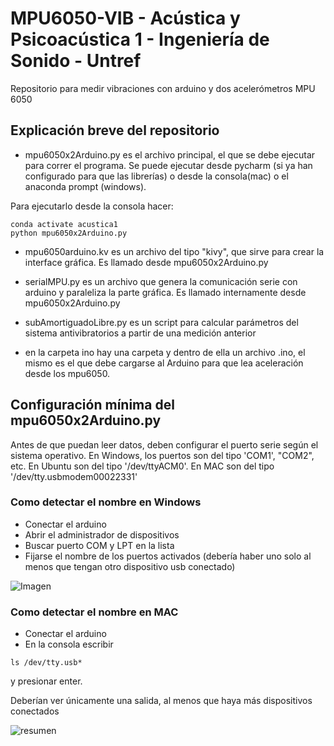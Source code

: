 # MPU6050-VIB - Acústica y Psicoacústica 1 - Ingeniería de Sonido - Untref
Repositorio para medir vibraciones con arduino y dos acelerómetros  MPU 6050


## Explicación breve del repositorio

* mpu6050x2Arduino.py es el archivo principal, el que se debe ejecutar para correr el programa. Se puede ejecutar desde pycharm (si ya han configurado para que las librerías) o desde la consola(mac) o el anaconda prompt (windows).

Para ejecutarlo desde la consola hacer:

``` 
conda activate acustica1
python mpu6050x2Arduino.py 
```
* mpu6050arduino.kv es un archivo del tipo "kivy", que sirve para crear la interface gráfica. Es llamado desde mpu6050x2Arduino.py 

* serialMPU.py es un archivo que genera la comunicación serie con arduino y paraleliza la parte gráfica. Es llamado internamente desde mpu6050x2Arduino.py 

* subAmortiguadoLibre.py es un script para calcular parámetros del sistema antivibratorios a partir de una medición anterior

* en la carpeta ino hay  una carpeta y dentro de ella un archivo .ino, el mismo es el que debe cargarse al Arduino para que lea aceleración desde los mpu6050.

## Configuración mínima del mpu6050x2Arduino.py

Antes de que puedan leer datos, deben configurar el puerto serie según el sistema operativo. En Windows, los puertos son del tipo 'COM1', "COM2", etc. En Ubuntu son del tipo '/dev/ttyACM0'. En MAC son del tipo '/dev/tty.usbmodem00022331'

### Como detectar el nombre en Windows
* Conectar el arduino
* Abrir el administrador de dispositivos
* Buscar puerto COM y LPT en la lista
* Fijarse el nombre de los puertos activados (debería haber uno solo al menos que tengan otro dispositivo usb conectado)

![Imagen](https://es.mathworks.com/help/supportpkg/arduinoio/ug/win_dev_mngr_port.png)

### Como detectar el nombre en MAC
* Conectar el arduino
* En la consola escribir 
``` 
ls /dev/tty.usb*
``` 
y presionar enter.

Deberían ver únicamente una salida, al menos que haya más dispositivos conectados

![resumen](https://a.pololu-files.com/picture/0J3925.440.png)